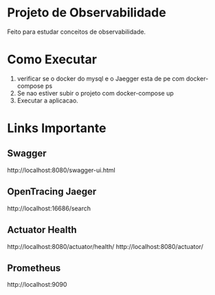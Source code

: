 # Projeto de Observabilidade
Feito para estudar conceitos de observabilidade.

# Como Executar
1) verificar se o docker do mysql e o Jaegger esta de pe com docker-compose ps
2) Se nao estiver subir o projeto com docker-compose up
3) Executar a aplicacao.

# Links Importante
## Swagger
http://localhost:8080/swagger-ui.html
## OpenTracing Jaeger
http://localhost:16686/search
## Actuator Health
http://localhost:8080/actuator/health/
http://localhost:8080/actuator/

## Prometheus
http://localhost:9090
